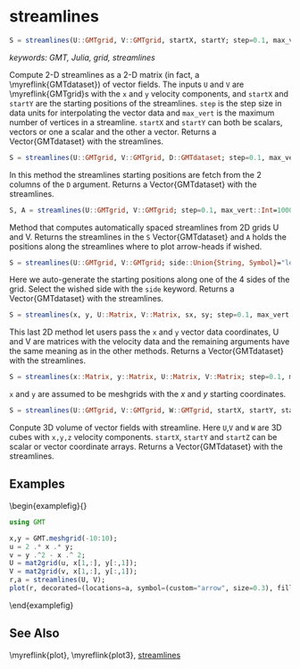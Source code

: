 # streamlines

```julia
S = streamlines(U::GMTgrid, V::GMTgrid, startX, startY; step=0.1, max_vert::Int=10000)
```

*keywords: GMT, Julia, grid, streamlines*

Compute 2-D streamlines as a 2-D matrix (in fact, a \myreflink{GMTdataset}) of vector fields.
The inputs `U` and `V` are \myreflink{GMTgrid}s with the `x` and `y` velocity components, and `startX` and
`startY` are the starting positions of the streamlines. `step` is the step size in data units for
interpolating the vector data and `max_vert` is the maximum number of vertices in a streamline.
`startX` and `startY` can both be scalars, vectors or one a scalar and the other a vector.
Returns a Vector{GMTdataset} with the streamlines.

```julia
S = streamlines(U::GMTgrid, V::GMTgrid, D::GMTdataset; step=0.1, max_vert::Int=10000)
```

In this method the streamlines starting positions are fetch from the 2 columns of the `D` argument.
Returns a Vector{GMTdataset} with the streamlines.

```julia
S, A = streamlines(U::GMTgrid, V::GMTgrid; step=0.1, max_vert::Int=10000)
```

Method that computes automatically spaced streamlines from 2D grids U and V. Returns the streamlines
in the `S` Vector{GMTdataset} and `A` holds the positions along the streamlines where to plot
arrow-heads if wished.

```julia
S = streamlines(U::GMTgrid, V::GMTgrid; side::Union{String, Symbol}="left", step=0.1, max_vert::Int=10000)
```

Here we auto-generate the starting positions along one of the 4 sides of the grid. Select the wished side
with the `side` keyword. Returns a Vector{GMTdataset} with the streamlines.

```julia
S = streamlines(x, y, U::Matrix, V::Matrix, sx, sy; step=0.1, max_vert::Int=10000)
```

This last 2D method let users pass the `x` and `y` vector data coordinates, U and V are matrices with the
velocity data and the remaining arguments have the same meaning as in the other methods. Returns a
Vector{GMTdataset} with the streamlines.

```julia
S = streamlines(x::Matrix, y::Matrix, U::Matrix, V::Matrix; step=0.1, max_vert::Int=10000)
```

`x` and `y` are assumed to be meshgrids with the *x* and *y* starting coordinates.

```julia
S = streamlines(U::GMTgrid, V::GMTgrid, W::GMTgrid, startX, startY, startZ; step=0.1, max_vert::Int=10000)
```

Conpute 3D volume of vector fields with streamline. Here `U`,`V` and `W` are 3D cubes with `x,y,z`
velocity components. `startX`, `startY` and `startZ` can be scalar or vector coordinate arrays.
Returns a Vector{GMTdataset} with the streamlines.

Examples
--------

\begin{examplefig}{}
```julia
using GMT

x,y = GMT.meshgrid(-10:10);
u = 2 .* x .* y;
v = y .^2 - x .^ 2;
U = mat2grid(u, x[1,:], y[:,1]);
V = mat2grid(v, x[1,:], y[:,1]);
r,a = streamlines(U, V);
plot(r, decorated=(locations=a, symbol=(custom="arrow", size=0.3), fill=:black, dec2=true), show=1)
```
\end{examplefig}


See Also
--------

\myreflink{plot}, \myreflink{plot3},
[streamlines](https://www.generic-mapping-tools.org/GMTjl_doc/examples/contours/01_contour_examples/#streamlines)
